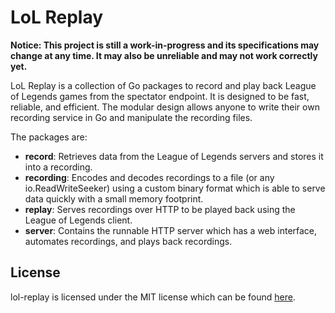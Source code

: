 # LoL Replay

**Notice: This project is still a work-in-progress and its specifications may change at any time. It may also be unreliable and may not work correctly yet.**

LoL Replay is a collection of Go packages to record and play back League of Legends games from the spectator endpoint. It is designed to be fast, reliable, and efficient. The modular design allows anyone to write their own recording service in Go and manipulate the recording files.

The packages are:
- **record**: Retrieves data from the League of Legends servers and stores it into a recording.
- **recording**: Encodes and decodes recordings to a file (or any io.ReadWriteSeeker) using a custom binary format which is able to serve data quickly with a small memory footprint.
- **replay**: Serves recordings over HTTP to be played back using the League of Legends client.
- **server**: Contains the runnable HTTP server which has a web interface, automates recordings, and plays back recordings.

## License
lol-replay is licensed under the MIT license which can be found [here](/LICENSE).
